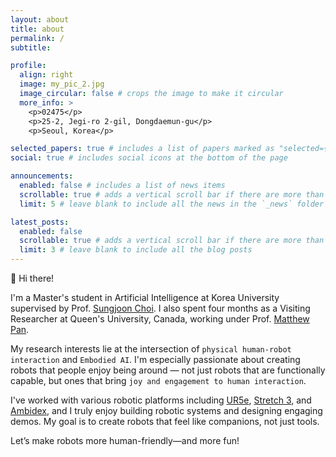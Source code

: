 ```yaml
---
layout: about
title: about
permalink: /
subtitle: 

profile:
  align: right
  image: my_pic_2.jpg
  image_circular: false # crops the image to make it circular
  more_info: >
    <p>02475</p>
    <p>25-2, Jegi-ro 2-gil, Dongdaemun-gu</p>
    <p>Seoul, Korea</p>

selected_papers: true # includes a list of papers marked as "selected={true}"
social: true # includes social icons at the bottom of the page

announcements:
  enabled: false # includes a list of news items
  scrollable: true # adds a vertical scroll bar if there are more than 3 news items
  limit: 5 # leave blank to include all the news in the `_news` folder

latest_posts:
  enabled: false
  scrollable: true # adds a vertical scroll bar if there are more than 3 new posts items
  limit: 3 # leave blank to include all the blog posts
---
```


👋 Hi there!

I'm a Master's student in Artificial Intelligence at Korea University supervised by Prof. [Sungjoon Choi](https://sites.google.com/view/sungjoon-choi/home). I also spent four months as a Visiting Researcher at Queen's University, Canada, working under Prof. [Matthew Pan](https://mithrilab.com/).

My research interests lie at the intersection of `physical human-robot interaction` and `Embodied AI`. I'm especially passionate about creating robots that people enjoy being around — not just robots that are functionally capable, but ones that bring `joy and engagement to human interaction`.

I've worked with various robotic platforms including [UR5e](https://www.universal-robots.com/products/ur5-robot/), [Stretch 3](https://hello-robot.com/product), and [Ambidex](https://www.naverlabs.com/en/ambidex), and I truly enjoy building robotic systems and designing engaging demos. My goal is to create robots that feel like companions, not just tools.

Let’s make robots more human-friendly—and more fun!